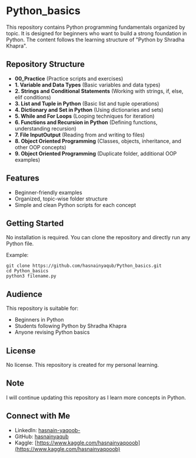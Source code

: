# Python_basics

This repository contains Python programming fundamentals organized by topic. It is designed for beginners who want to build a strong foundation in Python. The content follows the learning structure of "Python by Shradha Khapra".

## Repository Structure

- **00_Practice** (Practice scripts and exercises)  
- **1. Variable and Data Types** (Basic variables and data types)  
- **2. Strings and Conditional Statements** (Working with strings, if, else, elif conditions)  
- **3. List and Tuple in Python** (Basic list and tuple operations)  
- **4. Dictionary and Set in Python** (Using dictionaries and sets)  
- **5. While and For Loops** (Looping techniques for iteration)  
- **6. Functions and Recursion in Python** (Defining functions, understanding recursion)  
- **7. File InputOutput** (Reading from and writing to files)  
- **8. Object Oriented Programming** (Classes, objects, inheritance, and other OOP concepts)  
- **9. Object Oriented Programming** (Duplicate folder, additional OOP examples)

## Features

- Beginner-friendly examples  
- Organized, topic-wise folder structure  
- Simple and clean Python scripts for each concept

## Getting Started

No installation is required. You can clone the repository and directly run any Python file.

Example:

`git clone https://github.com/hasnainyaqub/Python_basics.git`  
`cd Python_basics`  
`python3 filename.py`  

## Audience

This repository is suitable for:

- Beginners in Python  
- Students following Python by Shradha Khapra  
- Anyone revising Python basics

## License

No license. This repository is created for my personal learning.

## Note

I will continue updating this repository as I learn more concepts in Python.


## Connect with Me

- LinkedIn: [hasnain-yaqoob-](https://www.linkedin.com/in/hasnain-yaqoob-/)
- GitHub: [hasnainyaqub](https://github.com/hasnainyaqub)
- Kaggle: [https://www.kaggle.com/hasnainyaqooob](https://www.kaggle.com/hasnainyaqooob)

